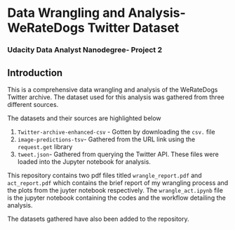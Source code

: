 # Data Wrangling and Analysis- WeRateDogs Twitter Dataset
### Udacity Data Analyst Nanodegree- Project 2

## Introduction
This is a comprehensive data wrangling and analysis of the WeRateDogs Twitter archive. The dataset used for this analysis was gathered from three different sources. 

The datasets and their sources are highlighted below
1. `Twitter-archive-enhanced-csv` - Gotten by downloading the `csv.` file
2. `image-predictions-tsv`- Gathered from the URL link using the `request.get` library
3. `tweet.json`- Gathered from querying the Twitter API. 
These files were loaded into the Jupyter notebook for analysis.

This repository contains two pdf files titled `wrangle_report.pdf` and `act_report.pdf` which contains the brief report of my wrangling process and the plots from the juyter notebook respectively. 
The `wrangle_act.ipynb` file is the  jupyter notebook containing the codes and the workflow detailing the analysis.

The datasets gathered have also been added to the repository.
